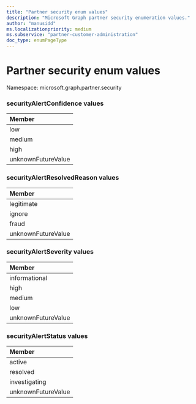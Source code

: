 ```yaml
---
title: "Partner security enum values"
description: "Microsoft Graph partner security enumeration values."
author: "manusidd"
ms.localizationpriority: medium
ms.subservice: "partner-customer-administration"
doc_type: enumPageType
---
```


# Partner security enum values

Namespace: microsoft.graph.partner.security

### securityAlertConfidence values

|Member|
|:---|
|low|
|medium|
|high|
|unknownFutureValue|


### securityAlertResolvedReason values 

|Member|
|:---|
|legitimate|
|ignore|
|fraud|
|unknownFutureValue|


### securityAlertSeverity values 

|Member|
|:---|
|informational|
|high|
|medium|
|low|
|unknownFutureValue|


### securityAlertStatus values 

|Member|
|:---|
|active|
|resolved|
|investigating|
|unknownFutureValue|

<!--
{
  "type": "#page.annotation",
  "namespace": "microsoft.graph.partner.security"
}
-->
